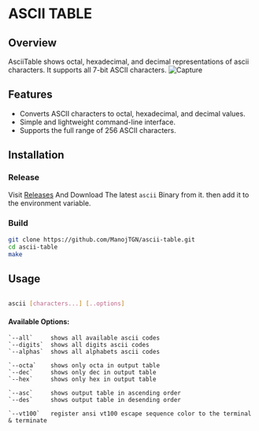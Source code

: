 # ASCII TABLE

## Overview
AsciiTable shows octal, hexadecimal, and decimal representations of ascii characters. It supports all 7-bit ASCII characters.
![Capture](https://github.com/ManojTGN/ascii-table/assets/42494649/bb0fc8f0-6163-4cc9-a1b4-4364950295e2)

## Features
- Converts ASCII characters to octal, hexadecimal, and decimal values.
- Simple and lightweight command-line interface.
- Supports the full range of 256 ASCII characters.

## Installation
### Release
Visit [Releases](https://github.com/ManojTGN/ascii-table/releases) And Download The latest `ascii` Binary from it. then add it to the environment variable.

### Build
```bash
git clone https://github.com/ManojTGN/ascii-table.git
cd ascii-table
make
```

## Usage
```bash

ascii [characters...] [..options]

```

#### Available Options:
    `--all`     shows all available ascii codes
    `--digits`  shows all digits ascii codes
    `--alphas`  shows all alphabets ascii codes
    
    `--octa`    shows only octa in output table
    `--dec`     shows only dec in output table
    `--hex`     shows only hex in output table
    
    `--asc`     shows output table in ascending order
    `--des`     shows output table in desending order
    
    `--vt100`   register ansi vt100 escape sequence color to the terminal & terminate
